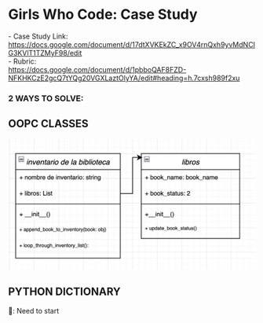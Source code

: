 # Girls Who Code: Case Study  
\- Case Study Link:  
https://docs.google.com/document/d/17dtXVKEkZC_x9OV4rnQxh9yvMdNCIG3KVlT1TZMyF98/edit  
\- Rubric:  
https://docs.google.com/document/d/1pbboQAF8FZD-NFKHKCzE2gcQ7tYQg20VGXLaztOlyYA/edit#heading=h.7cxsh989f2xu  

### 2 WAYS TO SOLVE:  
## OOPC CLASSES  
![](images/GWC_class_diagram.png)  

## PYTHON DICTIONARY  
🤔: Need to start  




